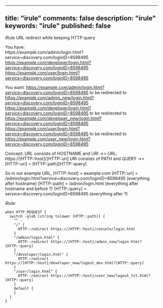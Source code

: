 
---
title: "irule"
comments: false
description: "irule"
keywords: "irule"
published: false
---
iRule URL redirect while keeping HTTP query

You have:  
https\://example.com/admin/login.html?service=discovery.com/loginID=8598495  
https://example.com/developer/login.html?service=discovery.com/loginID=8598495  
https://example.com/user/login.html?service=discovery.com/loginID=8598495

You want: 
https://example.com/admin/login.html?service=discovery.com/loginID=8598495 to be redirected to https://example.com/admin_new/login.html?service=discovery.com/loginID=8598495
https://example.com/developer/login.html?service=discovery.com/loginID=8598495 to be redirected to https://example.com/developer_new/login.html?service=discovery.com/loginID=8598495
https://example.com/user/login.html?service=discovery.com/loginID=8598495 to be redirected to https://example.com/user_new/login.html?service=discovery.com/loginID=8598495

Concept:
URL consists of HOSTNAME and URI ->> URL: https://[HTTP::host]/[HTTP::uri]
URI consists of PATH and QUERY ->> [HTTP::uri] = [HTTP::path][HTTP::query]

So in our example URL;
[HTTP::host] = example.com
[HTTP::uri] = /admin/login.html?service=discovery.com/loginID=8598495 (everything after hostname)
[HTTP::path] = /admin/login.html (everything after hostname and before ?)
[HTTP::query] = service=discovery.com/loginID=8598495 (everything after ?)

iRule:
```
when HTTP_REQUEST {
  switch -glob [string tolower [HTTP::path]] {
    "" -
    "/" {
      HTTP::redirect https://[HTTP::host]/console/login.html
    }
    "/admin/login.html" {
      HTTP::redirect https://[HTTP::host]/admin_new/login.html?[HTTP::query]
    }
    "/developer/login.html" {
      HTTP::redirect https://[HTTP::host]/developer_new/logout_dev.html?[HTTP::query]
    }
    "/user/login.html" {
      HTTP::redirect https://[HTTP::host]/user_new/logout_tst.html?[HTTP::query]
    }
    default {
    }
  }
}
```

